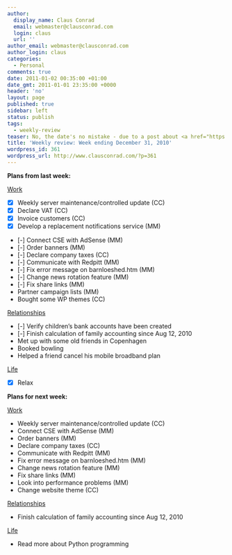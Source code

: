 ```yaml
---
author:
  display_name: Claus Conrad
  email: webmaster@clausconrad.com
  login: claus
  url: ''
author_email: webmaster@clausconrad.com
author_login: claus
categories:
  - Personal
comments: true
date: 2011-01-02 00:35:00 +01:00
date_gmt: 2011-01-01 23:35:00 +0000
header: 'no'
layout: page
published: true
sidebar: left
status: publish
tags:
  - weekly-review
teaser: No, the date's no mistake - due to a post about <a href="https://sachachua.com/blog/2010/11/week-beginnings/">week beginnings</a> by Sacha Chua (who also inspired me to write these weekly reviews in the first place) I am now ending my weeks on Fridays.
title: 'Weekly review: Week ending December 31, 2010'
wordpress_id: 361
wordpress_url: http://www.clausconrad.com/?p=361
---
```

**Plans from last week:**

<u>Work</u>

*   [X] Weekly server maintenance/controlled update (CC)
*   [X] Declare VAT (CC)
*   [X] Invoice customers (CC)
*   [X] Develop a replacement notifications service (MM)
*   [-] Connect CSE with AdSense (MM)
*   [-] Order banners (MM)
*   [-] Declare company taxes (CC)
*   [-] Communicate with Redpitt (MM)
*   [-] Fix error message on barnloeshed.htm (MM)
*   [-] Change news rotation feature (MM)
*   [-] Fix share links (MM)
*   Partner campaign lists (MM)
*   Bought some WP themes (CC)

<u>Relationships</u>

*   [-] Verify children’s bank accounts have been created
*   [-] Finish calculation of family accounting since Aug 12, 2010
*   Met up with some old friends in Copenhagen
*   Booked bowling
*   Helped a friend cancel his mobile broadband plan

<u>Life</u>

*   [X] Relax

**Plans for next week:**

<u>Work</u>

*   Weekly server maintenance/controlled update (CC)
*   Connect CSE with AdSense (MM)
*   Order banners (MM)
*   Declare company taxes (CC)
*   Communicate with Redpitt (MM)
*   Fix error message on barnloeshed.htm (MM)
*   Change news rotation feature (MM)
*   Fix share links (MM)
*   Look into performance problems (MM)
*   Change website theme (CC)

<u>Relationships</u>

*   Finish calculation of family accounting since Aug 12, 2010

<u>Life</u>

*   Read more about Python programming
